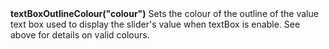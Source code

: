 <a name="textBoxOutlineColour"><h3 style="padding-top: 40px; margin-top: 40px;"></h3></a>
**textBoxOutlineColour("colour")** Sets the colour of the outline of the value text box used to display the slider's value when textBox is enable. See above for details on valid colours.

<!--UPDATE WIDGET_IN_CSOUND
    SIdent sprintf "textBoxOutlineColour(%d, %d, %d) ", rnd(255), rnd(255), rnd(255)
    SIdentifier strcat SIdentifier, SIdent  
-->